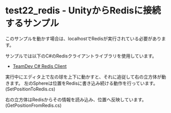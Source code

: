 test22_redis - UnityからRedisに接続するサンプル
====

このサンプルを動かす場合は、localhostでRedisが実行されている必要があります。

サンプルでは以下のC#のRedisクライアントライブラリを使用しています。

  * [TeamDev C# Redis Client](https://redis.codeplex.com/)

実行中にエディタ上で左の球を上下に動かすと、それに追従して右の立方体が動きます。
左のSphereは位置をRedisに書き込み続ける動作を行っています。(SetPositionToRedis.cs)

右の立方体はRedisからその情報を読み込み、位置へ反映しています。(GetPositionFromRedis.cs)
